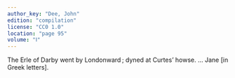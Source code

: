 ```yaml
---
author_key: "Dee, John"
edition: "compilation"
license: "CC0 1.0"
location: "page 95"
volume: "Ⅰ"
---
```

The Erle of Darby went by Londonward ; dyned at Curtes’ howse. … Jane [in Greek
letters].
